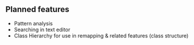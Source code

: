 ## Planned features

- Pattern analysis
- Searching in text editor
- Class Hierarchy for use in remapping & related features (class structure)
